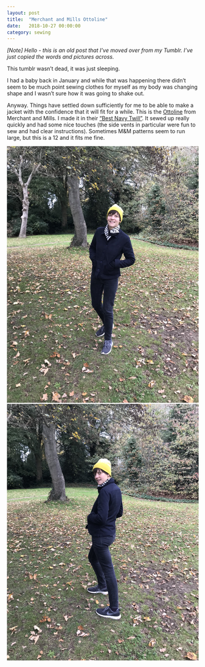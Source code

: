 ```yaml
---
layout: post
title:  "Merchant and Mills Ottoline"
date:   2018-10-27 00:00:00
category: sewing
---
```

_[Note] Hello - this is an old post that I’ve moved over from my Tumblr. I’ve just copied the words and pictures across._

This tumblr wasn’t dead, it was just sleeping.

I had a baby back in January and while that was happening there didn’t seem to be much point sewing clothes for myself as my body was changing shape and I wasn’t sure how it was going to shake out.

Anyway. Things have settled down sufficiently for me to be able to make a jacket with the confidence that it will fit for a while. This is the [Ottoline](https://merchantandmills.com/store/patterns/the-ottoline/) from Merchant and Mills. I made it in their [“Best Navy Twill”](https://merchantandmills.com/store/cloth/best-navy-twill/). It sewed up really quickly and had some nice touches (the side vents in particular were fun to sew and had clear instructions). Sometimes M&M patterns seem to run large, but this is a 12 and it fits me fine.

![Ottoline!](/assets/img/sewing/ottoline.1.jpg)
![Ottoline!](/assets/img/sewing/ottoline.2.jpg)
